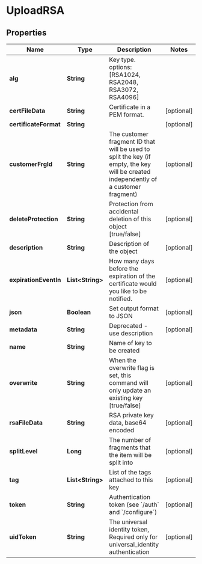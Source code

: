 

# UploadRSA


## Properties

| Name | Type | Description | Notes |
|------------ | ------------- | ------------- | -------------|
|**alg** | **String** | Key type. options: [RSA1024, RSA2048, RSA3072, RSA4096] |  |
|**certFileData** | **String** | Certificate in a PEM format. |  [optional] |
|**certificateFormat** | **String** |  |  [optional] |
|**customerFrgId** | **String** | The customer fragment ID that will be used to split the key (if empty, the key will be created independently of a customer fragment) |  [optional] |
|**deleteProtection** | **String** | Protection from accidental deletion of this object [true/false] |  [optional] |
|**description** | **String** | Description of the object |  [optional] |
|**expirationEventIn** | **List&lt;String&gt;** | How many days before the expiration of the certificate would you like to be notified. |  [optional] |
|**json** | **Boolean** | Set output format to JSON |  [optional] |
|**metadata** | **String** | Deprecated - use description |  [optional] |
|**name** | **String** | Name of key to be created |  |
|**overwrite** | **String** | When the overwrite flag is set, this command will only update an existing key [true/false] |  [optional] |
|**rsaFileData** | **String** | RSA private key data, base64 encoded |  [optional] |
|**splitLevel** | **Long** | The number of fragments that the item will be split into |  [optional] |
|**tag** | **List&lt;String&gt;** | List of the tags attached to this key |  [optional] |
|**token** | **String** | Authentication token (see &#x60;/auth&#x60; and &#x60;/configure&#x60;) |  [optional] |
|**uidToken** | **String** | The universal identity token, Required only for universal_identity authentication |  [optional] |



